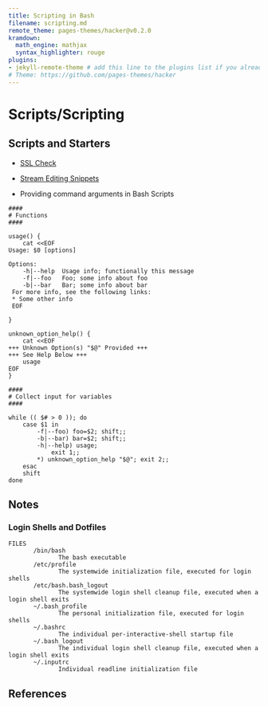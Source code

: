 ```yaml
---
title: Scripting in Bash
filename: scripting.md
remote_theme: pages-themes/hacker@v0.2.0
kramdown:
  math_engine: mathjax
  syntax_highlighter: rouge
plugins:
- jekyll-remote-theme # add this line to the plugins list if you already have one
# Theme: https://github.com/pages-themes/hacker
---
```

# Scripts/Scripting

## Scripts and Starters
* [SSL Check]()
* [Stream Editing Snippets](https://reelieuglie.github.io/linux/StreamEditing)


* Providing command arguments in Bash Scripts
```
####
# Functions
####

usage() {
    cat <<EOF
Usage: $0 [options]

Options:
    -h|--help  Usage info; functionally this message
    -f|--foo   Foo; some info about foo
    -b|--bar   Bar; some info about bar
 For more info, see the following links:
 * Some other info
 EOF

}

unknown_option_help() {
	cat <<EOF
+++ Unknown Option(s) "$@" Provided +++
+++ See Help Below +++
	usage
EOF
}

####
# Collect input for variables
####

while (( $# > 0 )); do
	case $1 in 
		-f|--foo) foo=$2; shift;;
		-b|--bar) bar=$2; shift;;
		-h|--help) usage; 
			exit 1;;
		*) unknown_option_help "$@"; exit 2;;
	esac
	shift
done

```

## Notes
### Login Shells and Dotfiles
```
FILES
       /bin/bash
              The bash executable
       /etc/profile
              The systemwide initialization file, executed for login shells
       /etc/bash.bash_logout
              The systemwide login shell cleanup file, executed when a login shell exits
       ~/.bash_profile
              The personal initialization file, executed for login shells
       ~/.bashrc
              The individual per-interactive-shell startup file
       ~/.bash_logout
              The individual login shell cleanup file, executed when a login shell exits
       ~/.inputrc
              Individual readline initialization file
```

## References
